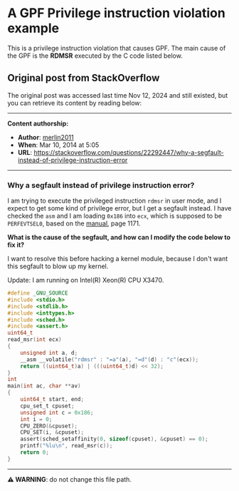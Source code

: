 # A GPF Privilege instruction violation example

This is a privilege instruction violation that causes GPF. The main cause of the GPF is the **RDMSR** executed by the C code listed below.

## Original post from StackOverflow

The original post was accessed last time Nov 12, 2024 and still existed, but you can retrieve its content by reading below:

------
**Content authorship:**

* **Author**: [merlin2011](https://stackoverflow.com/users/391161/merlin2011) 
* **When**: Mar 10, 2014 at 5:05
* **URL**: https://stackoverflow.com/questions/22292447/why-a-segfault-instead-of-privilege-instruction-error

------

### Why a segfault instead of privilege instruction error?

I am trying to execute the privileged instruction `rdmsr` in user mode, and I expect to get some kind of privilege error, but I get a segfault instead. I have checked the `asm` and I am loading `0x186` into `ecx`, which is supposed to be `PERFEVTSEL0`, based on the [manual](https://download.intel.com/products/processor/manual/325384.pdf), page 1171.

**What is the cause of the segfault, and how can I modify the code below to fix it?**

I want to resolve this before hacking a kernel module, because I don't want this segfault to blow up my kernel.

Update: I am running on Intel(R) Xeon(R) CPU X3470.

```c
#define _GNU_SOURCE 
#include <stdio.h>
#include <stdlib.h>
#include <inttypes.h>
#include <sched.h>
#include <assert.h>
uint64_t
read_msr(int ecx)
{ 
    unsigned int a, d; 
    __asm __volatile("rdmsr" : "=a"(a), "=d"(d) : "c"(ecx)); 
    return ((uint64_t)a) | (((uint64_t)d) << 32); 
} 
int
main(int ac, char **av)
{
    uint64_t start, end;
    cpu_set_t cpuset;
    unsigned int c = 0x186;
    int i = 0;
    CPU_ZERO(&cpuset);
    CPU_SET(i, &cpuset); 
    assert(sched_setaffinity(0, sizeof(cpuset), &cpuset) == 0); 
    printf("%lu\n", read_msr(c)); 
    return 0;
} 
```

------
**⚠️ WARNING**: do not change this file path.
